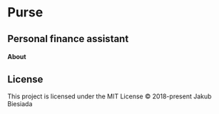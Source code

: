 # Purse
## Personal finance assistant

#### About

## License
This project is licensed under the MIT License © 2018-present Jakub Biesiada
